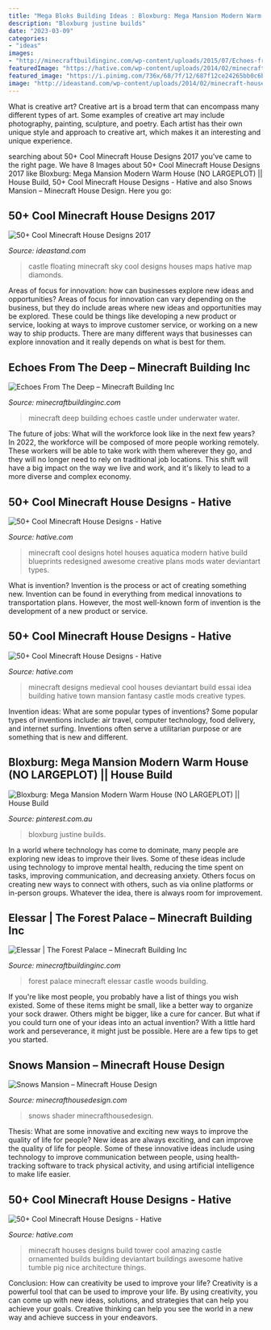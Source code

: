 ```yaml
---
title: "Mega Bloks Building Ideas : Bloxburg: Mega Mansion Modern Warm House (no Largeplot) || House Build"
description: "Bloxburg justine builds"
date: "2023-03-09"
categories:
- "ideas"
images:
- "http://minecraftbuildinginc.com/wp-content/uploads/2015/07/Echoes-from-The-Deep-under-water-castle-minecraft-building-ideas-19.jpg"
featuredImage: "https://hative.com/wp-content/uploads/2014/02/minecraft-houses/medieval-house-idea-24.jpg"
featured_image: "https://i.pinimg.com/736x/68/7f/12/687f12ce24265bb0c6bc6524e22f0472.jpg"
image: "http://ideastand.com/wp-content/uploads/2014/02/minecraft-houses/castle-floating-in-sky-32.jpg"
---
```



What is creative art?
Creative art is a broad term that can encompass many different types of art. Some examples of creative art may include photography, painting, sculpture, and poetry. Each artist has their own unique style and approach to creative art, which makes it an interesting and unique experience.

	

		
searching about 50+ Cool Minecraft House Designs 2017 you've came to the right page. We have 8 Images about 50+ Cool Minecraft House Designs 2017 like Bloxburg: Mega Mansion Modern Warm House (NO LARGEPLOT) || House Build, 50+ Cool Minecraft House Designs - Hative and also Snows Mansion – Minecraft House Design. Here you go:
		
    
## 50+ Cool Minecraft House Designs 2017

<img loading=lazy src="http://ideastand.com/wp-content/uploads/2014/02/minecraft-houses/castle-floating-in-sky-32.jpg" onerror="this.onerror=null;this.src='https://tse3.mm.bing.net/th?id=OIP.jDnNWi2LVX-FykRe5T04wwHaD-&amp;pid=15.1';" alt="50+ Cool Minecraft House Designs 2017">

_Source: ideastand.com_

>castle floating minecraft sky cool designs houses maps hative map diamonds. 

	

Areas of focus for innovation: how can businesses explore new ideas and opportunities?
Areas of focus for innovation can vary depending on the business, but they do include areas where new ideas and opportunities may be explored. These could be things like developing a new product or service, looking at ways to improve customer service, or working on a new way to ship products. There are many different ways that businesses can explore innovation and it really depends on what is best for them.

    
## Echoes From The Deep – Minecraft Building Inc

<img loading=lazy src="http://minecraftbuildinginc.com/wp-content/uploads/2015/07/Echoes-from-The-Deep-under-water-castle-minecraft-building-ideas-19.jpg" onerror="this.onerror=null;this.src='https://tse2.mm.bing.net/th?id=OIP.DumW6vhbHI6WKcvbHA1lNAHaET&amp;pid=15.1';" alt="Echoes From The Deep – Minecraft Building Inc">

_Source: minecraftbuildinginc.com_

>minecraft deep building echoes castle under underwater water. 

	

The future of jobs: What will the workforce look like in the next few years?
In 2022, the workforce will be composed of more people working remotely. These workers will be able to take work with them wherever they go, and they will no longer need to rely on traditional job locations. This shift will have a big impact on the way we live and work, and it's likely to lead to a more diverse and complex economy.

    
## 50+ Cool Minecraft House Designs - Hative

<img loading=lazy src="https://hative.com/wp-content/uploads/2014/02/minecraft-houses/minecraft-aquatica-hotel-43.jpg" onerror="this.onerror=null;this.src='https://tse2.mm.bing.net/th?id=OIP.MfY2se3GDoY0RYCeSse6PwHaEL&amp;pid=15.1';" alt="50+ Cool Minecraft House Designs - Hative">

_Source: hative.com_

>minecraft cool designs hotel houses aquatica modern hative build blueprints redesigned awesome creative plans mods water deviantart types. 

	

What is invention?
Invention is the process or act of creating something new. Invention can be found in everything from medical innovations to transportation plans. However, the most well-known form of invention is the development of a new product or service.

    
## 50+ Cool Minecraft House Designs - Hative

<img loading=lazy src="https://hative.com/wp-content/uploads/2014/02/minecraft-houses/medieval-house-idea-24.jpg" onerror="this.onerror=null;this.src='https://tse3.mm.bing.net/th?id=OIP.FC_cKkRqnPdJjjE61TbQCwHaD7&amp;pid=15.1';" alt="50+ Cool Minecraft House Designs - Hative">

_Source: hative.com_

>minecraft designs medieval cool houses deviantart build essai idea building hative town mansion fantasy castle mods creative types. 

	

Invention ideas: What are some popular types of inventions?
Some popular types of inventions include: air travel, computer technology, food delivery, and internet surfing. Inventions often serve a utilitarian purpose or are something that is new and different.

    
## Bloxburg: Mega Mansion Modern Warm House (NO LARGEPLOT) || House Build

<img loading=lazy src="https://i.pinimg.com/736x/68/7f/12/687f12ce24265bb0c6bc6524e22f0472.jpg" onerror="this.onerror=null;this.src='https://tse2.mm.bing.net/th?id=OIP.39f70ECBZNJzzGuvhUOC9gHaFj&amp;pid=15.1';" alt="Bloxburg: Mega Mansion Modern Warm House (NO LARGEPLOT) || House Build">

_Source: pinterest.com.au_

>bloxburg justine builds. 

	

In a world where technology has come to dominate, many people are exploring new ideas to improve their lives. Some of these ideas include using technology to improve mental health, reducing the time spent on tasks, improving communication, and decreasing anxiety. Others focus on creating new ways to connect with others, such as via online platforms or in-person groups. Whatever the idea, there is always room for improvement.

    
## Elessar | The Forest Palace – Minecraft Building Inc

<img loading=lazy src="https://minecraftbuildinginc.com/wp-content/uploads/2014/11/Elessar-the-forest-palace-minecraft-building-ideas-castle-woods-trees-10.jpg" onerror="this.onerror=null;this.src='https://tse4.mm.bing.net/th?id=OIP.yQw94Rar7ztTaPgehxSTqQHaD7&amp;pid=15.1';" alt="Elessar | The Forest Palace – Minecraft Building Inc">

_Source: minecraftbuildinginc.com_

>forest palace minecraft elessar castle woods building. 

	

If you're like most people, you probably have a list of things you wish existed. Some of these items might be small, like a better way to organize your sock drawer. Others might be bigger, like a cure for cancer. But what if you could turn one of your ideas into an actual invention? With a little hard work and perseverance, it might just be possible. Here are a few tips to get you started.

    
## Snows Mansion – Minecraft House Design

<img loading=lazy src="https://minecrafthousedesign.com/wp-content/uploads/2014/11/Snows-Mansion-minecraft-building-ideas-house-huge-amazing-inside-2.jpg" onerror="this.onerror=null;this.src='https://tse1.mm.bing.net/th?id=OIP.erCbVej4zBiSrIeGEvzLCAHaFk&amp;pid=15.1';" alt="Snows Mansion – Minecraft House Design">

_Source: minecrafthousedesign.com_

>snows shader minecrafthousedesign. 

	

Thesis: What are some innovative and exciting new ways to improve the quality of life for people?
New ideas are always exciting, and can improve the quality of life for people. Some of these innovative ideas include using technology to improve communication between people, using health-tracking software to track physical activity, and using artificial intelligence to make life easier.

    
## 50+ Cool Minecraft House Designs - Hative

<img loading=lazy src="https://hative.com/wp-content/uploads/2014/02/minecraft-houses/ornamented-tower-design-50.jpg" onerror="this.onerror=null;this.src='https://tse3.mm.bing.net/th?id=OIP.jFE6Rn2X-AZM-wvAArdkOQHaJH&amp;pid=15.1';" alt="50+ Cool Minecraft House Designs - Hative">

_Source: hative.com_

>minecraft houses designs build tower cool amazing castle ornamented builds building deviantart buildings awesome hative tumble pig nice architecture things. 

	

Conclusion: How can creativity be used to improve your life?
Creativity is a powerful tool that can be used to improve your life. By using creativity, you can come up with new ideas, solutions, and strategies that can help you achieve your goals. Creative thinking can help you see the world in a new way and achieve success in your endeavors.

